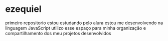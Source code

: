# ezequiel
primeiro repositorio
estou estudando pelo alura
estou me desenvolvendo na linguagem JavaScript
utilizo esse espaço para minha organização e compartilhamento dos meu projetos desenvolvidos
